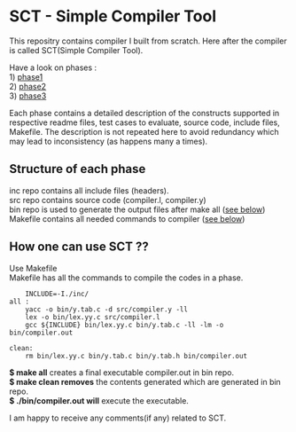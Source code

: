 
# SCT - Simple Compiler Tool
This repositry contains compiler I built from scratch. Here after the compiler is called SCT(Simple Compiler Tool).<br/>

<!-- Synopsis <br/>	
1) What language does SCT support (language specification, constructs) ??
2) What SCT does not support ??
3) What are the possible exentsions to SCT ??
4) How can you use SCT ?? -->

Have a look on phases : <br/>
	1) [phase1](phases/phase1) <br/>
	2) [phase2](phases/phase2) <br/>
	3) [phase3](phases/phase3) <br/>	
	
Each phase contains a detailed description of the constructs supported in respective readme files, test cases to evaluate, source code, include files, Makefile. The description is not repeated here to avoid redundancy which may lead to inconsistency (as happens many a times). <br/>

## Structure of each phase
inc repo contains all include files (headers). <br/>
src repo contains source code (compiler.l, compiler.y) <br/>
bin repo is used to generate the output files after make all ([see below](##how-can-you-use-sct)) <br/>
Makefile contains all needed commands to compiler ([see below](##how-can-you-use-sct)) <br/>

## How one can use SCT ??
Use Makefile <br/>
Makefile has all the commands to compile the codes in a phase. <br/>

		INCLUDE=-I./inc/
	all :
		yacc -o bin/y.tab.c -d src/compiler.y -ll 
		lex -o bin/lex.yy.c src/compiler.l 
		gcc ${INCLUDE} bin/lex.yy.c bin/y.tab.c -ll -lm -o bin/compiler.out
		
	clean:
		rm bin/lex.yy.c bin/y.tab.c bin/y.tab.h bin/compiler.out
		
**$ make all** creates a final executable compiler.out in bin repo. <br/>
**$ make clean removes** the contents generated which are generated in bin repo. <br/>
**$ ./bin/compiler.out will** execute the executable. <br/>



<!---
## What language does SCT support (language specification, constructs) ??

## What SCT does not support ??


## What are the possible exentsions to SCT ??
---!>

I am happy to receive any comments(if any) related to SCT. <br/>

